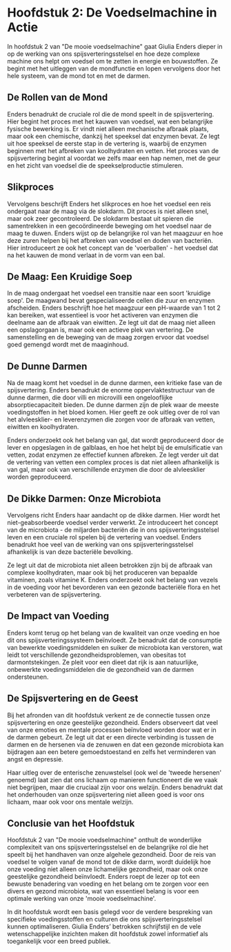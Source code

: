 # Hoofdstuk 2: De Voedselmachine in Actie

In hoofdstuk 2 van "De mooie voedselmachine" gaat Giulia Enders dieper in op de werking van ons spijsverteringsstelsel en hoe deze complexe machine ons helpt om voedsel om te zetten in energie en bouwstoffen. Ze begint met het uitleggen van de mondfunctie en lopen vervolgens door het hele systeem, van de mond tot en met de darmen.

## De Rollen van de Mond

Enders benadrukt de cruciale rol die de mond speelt in de spijsvertering. Hier begint het proces met het kauwen van voedsel, wat een belangrijke fysische bewerking is. Er vindt niet alleen mechanische afbraak plaats, maar ook een chemische, dankzij het speeksel dat enzymen bevat. Ze legt uit hoe speeksel de eerste stap in de vertering is, waarbij de enzymen beginnen met het afbreken van koolhydraten en vetten. Het proces van de spijsvertering begint al voordat we zelfs maar een hap nemen, met de geur en het zicht van voedsel die de speekselproductie stimuleren.

## Slikproces

Vervolgens beschrijft Enders het slikproces en hoe het voedsel een reis ondergaat naar de maag via de slokdarm. Dit proces is niet alleen snel, maar ook zeer gecontroleerd. De slokdarm bestaat uit spieren die samentrekken in een gecoördineerde beweging om het voedsel naar de maag te duwen. Enders wijst op de belangrijke rol van het maagzuur en hoe deze zuren helpen bij het afbreken van voedsel en doden van bacteriën. Hier introduceert ze ook het concept van de 'voerballen' - het voedsel dat na het kauwen de mond verlaat in de vorm van een bal.

## De Maag: Een Kruidige Soep

In de maag ondergaat het voedsel een transitie naar een soort 'kruidige soep'. De maagwand bevat gespecialiseerde cellen die zuur en enzymen afscheiden. Enders beschrijft hoe het maagzuur een pH-waarde van 1 tot 2 kan bereiken, wat essentieel is voor het activeren van enzymen die deelname aan de afbraak van eiwitten. Ze legt uit dat de maag niet alleen een opslagorgaan is, maar ook een actieve plek van vertering. De samenstelling en de beweging van de maag zorgen ervoor dat voedsel goed gemengd wordt met de maaginhoud.

## De Dunne Darmen

Na de maag komt het voedsel in de dunne darmen, een kritieke fase van de spijsvertering. Enders benadrukt de enorme oppervlaktestructuur van de dunne darmen, die door villi en microvilli een ongelooflijke absorptiecapaciteit bieden. De dunne darmen zijn de plek waar de meeste voedingstoffen in het bloed komen. Hier geeft ze ook uitleg over de rol van het alvleesklier- en leverenzymen die zorgen voor de afbraak van vetten, eiwitten en koolhydraten.

Enders onderzoekt ook het belang van gal, dat wordt geproduceerd door de lever en opgeslagen in de galblaas, en hoe het helpt bij de emulsificatie van vetten, zodat enzymen ze effectief kunnen afbreken. Ze legt verder uit dat de vertering van vetten een complex proces is dat niet alleen afhankelijk is van gal, maar ook van verschillende enzymen die door de alvleesklier worden geproduceerd.

## De Dikke Darmen: Onze Microbiota

Vervolgens richt Enders haar aandacht op de dikke darmen. Hier wordt het niet-geabsorbeerde voedsel verder verwerkt. Ze introduceert het concept van de microbiota - de miljarden bacteriën die in ons spijsverteringsstelsel leven en een cruciale rol spelen bij de vertering van voedsel. Enders benadrukt hoe veel van de werking van ons spijsverteringsstelsel afhankelijk is van deze bacteriële bevolking.

Ze legt uit dat de microbiota niet alleen betrokken zijn bij de afbraak van complexe koolhydraten, maar ook bij het produceren van bepaalde vitaminen, zoals vitamine K. Enders onderzoekt ook het belang van vezels in de voeding voor het bevorderen van een gezonde bacteriële flora en het verbeteren van de spijsvertering. 

## De Impact van Voeding

Enders komt terug op het belang van de kwaliteit van onze voeding en hoe dit ons spijsverteringssysteem beïnvloedt. Ze benadrukt dat de consumptie van bewerkte voedingsmiddelen en suiker de microbiota kan verstoren, wat leidt tot verschillende gezondheidsproblemen, van obesitas tot darmontstekingen. Ze pleit voor een dieet dat rijk is aan natuurlijke, onbewerkte voedingsmiddelen die de gezondheid van de darmen ondersteunen.

## De Spijsvertering en de Geest

Bij het afronden van dit hoofdstuk verkent ze de connectie tussen onze spijsvertering en onze geestelijke gezondheid. Enders observeert dat veel van onze emoties en mentale processen beïnvloed worden door wat er in de darmen gebeurt. Ze legt uit dat er een directe verbinding is tussen de darmen en de hersenen via de zenuwen en dat een gezonde microbiota kan bijdragen aan een betere gemoedstoestand en zelfs het verminderen van angst en depressie. 

Haar uitleg over de enterische zenuwstelsel (ook wel de 'tweede hersenen' genoemd) laat zien dat ons lichaam op manieren functioneert die we vaak niet begrijpen, maar die cruciaal zijn voor ons welzijn. Enders benadrukt dat het onderhouden van onze spijsvertering niet alleen goed is voor ons lichaam, maar ook voor ons mentale welzijn.

## Conclusie van het Hoofdstuk

Hoofdstuk 2 van "De mooie voedselmachine" onthult de wonderlijke complexiteit van ons spijsverteringsstelsel en de belangrijke rol die het speelt bij het handhaven van onze algehele gezondheid. Door de reis van voedsel te volgen vanaf de mond tot de dikke darm, wordt duidelijk hoe onze voeding niet alleen onze lichamelijke gezondheid, maar ook onze geestelijke gezondheid beïnvloedt. Enders roept de lezer op tot een bewuste benadering van voeding en het belang om te zorgen voor een divers en gezond microbiota, wat van essentieel belang is voor een optimale werking van onze 'mooie voedselmachine'. 

In dit hoofdstuk wordt een basis gelegd voor de verdere bespreking van specifieke voedingsstoffen en culturen die ons spijsverteringsstelsel kunnen optimaliseren. Giulia Enders’ betrokken schrijfstijl en de vele wetenschappelijke inzichten maken dit hoofdstuk zowel informatief als toegankelijk voor een breed publiek.